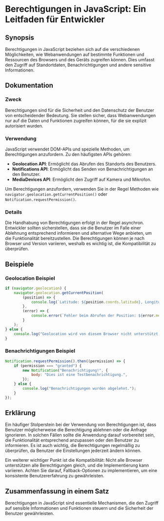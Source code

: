 <!--
Meta Description: # Berechtigungen in JavaScript: Ein Leitfaden für Entwickler ## Synopsis Berechtigungen in JavaScript beziehen sich auf die verschiedenen Möglichkeite...
Meta Keywords: die, und, berechtigungen, den, benutzer
-->

# Berechtigungen in JavaScript: Ein Leitfaden für Entwickler

## Synopsis
Berechtigungen in JavaScript beziehen sich auf die verschiedenen Möglichkeiten, wie Webanwendungen auf bestimmte Funktionen und Ressourcen des Browsers und des Geräts zugreifen können. Dies umfasst den Zugriff auf Standortdaten, Benachrichtigungen und andere sensitive Informationen.

## Dokumentation
### Zweck
Berechtigungen sind für die Sicherheit und den Datenschutz der Benutzer von entscheidender Bedeutung. Sie stellen sicher, dass Webanwendungen nur auf die Daten und Funktionen zugreifen können, für die sie explizit autorisiert wurden.

### Verwendung
JavaScript verwendet DOM-APIs und spezielle Methoden, um Berechtigungen anzufordern. Zu den häufigsten APIs gehören:

- **Geolocation API**: Ermöglicht das Abrufen des Standorts des Benutzers.
- **Notifications API**: Ermöglicht das Senden von Benachrichtigungen an den Benutzer.
- **MediaDevices API**: Ermöglicht den Zugriff auf Kamera und Mikrofon.

Um Berechtigungen anzufordern, verwenden Sie in der Regel Methoden wie `navigator.geolocation.getCurrentPosition()` oder `Notification.requestPermission()`.

### Details
Die Handhabung von Berechtigungen erfolgt in der Regel asynchron. Entwickler sollten sicherstellen, dass sie die Benutzer im Falle einer Ablehnung entsprechend informieren und alternative Wege anbieten, um die Funktionalität bereitzustellen. Die Berechtigungen können je nach Browser und Version variieren, weshalb es wichtig ist, die Kompatibilität zu überprüfen.

## Beispiele
### Geolocation Beispiel
```javascript
if (navigator.geolocation) {
    navigator.geolocation.getCurrentPosition(
        (position) => {
            console.log(`Latitude: ${position.coords.latitude}, Longitude: ${position.coords.longitude}`);
        },
        (error) => {
            console.error(`Fehler beim Abrufen der Position: ${error.message}`);
        }
    );
} else {
    console.log("Geolocation wird von diesem Browser nicht unterstützt.");
}
```

### Benachrichtigungen Beispiel
```javascript
Notification.requestPermission().then((permission) => {
    if (permission === "granted") {
        new Notification("Benachrichtigung!", {
            body: "Dies ist eine Testbenachrichtigung.",
        });
    } else {
        console.log("Benachrichtigungen wurden abgelehnt.");
    }
});
```

## Erklärung
Ein häufiger Stolperstein bei der Verwendung von Berechtigungen ist, dass Benutzer möglicherweise die Berechtigung ablehnen oder die Anfrage ignorieren. In solchen Fällen sollte die Anwendung darauf vorbereitet sein, die Funktionalität entsprechend anzupassen oder den Benutzer zu informieren. Es ist auch wichtig, die Berechtigungen regelmäßig zu überprüfen, da Benutzer die Einstellungen jederzeit ändern können.

Ein weiterer wichtiger Punkt ist die Kompatibilität: Nicht alle Browser unterstützen alle Berechtigungen gleich, und die Implementierung kann variieren. Achten Sie darauf, Fallback-Optionen zu implementieren, um eine konsistente Benutzererfahrung zu gewährleisten.

## Zusammenfassung in einem Satz
Berechtigungen in JavaScript sind essentielle Mechanismen, die den Zugriff auf sensible Informationen und Funktionen steuern und die Sicherheit der Benutzer gewährleisten.